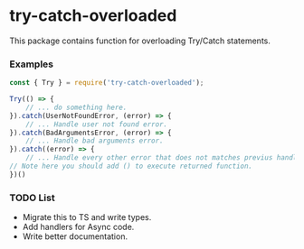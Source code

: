 # try-catch-overloaded
This package contains function for overloading Try/Catch statements.

### Examples
```javascript
const { Try } = require('try-catch-overloaded');

Try(() => {
	// ... do something here.
}).catch(UserNotFoundError, (error) => {
	// ... Handle user not found error.
}).catch(BadArgumentsError, (error) => {
	// ... Handle bad arguments error.
}).catch((error) => {
	// ... Handle every other error that does not matches previus handlers
// Note here you should add () to execute returned function.
})()
```


### TODO List
- Migrate this to TS and write types.
- Add handlers for Async code.
- Write better documentation.
